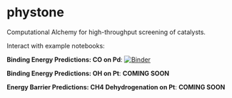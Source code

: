 # phystone
Computational Alchemy for high-throughput screening of catalysts.

Interact with example notebooks:

**Binding Energy Predictions: CO on Pd**: [![Binder](http://mybinder.org/badge_logo.svg)](https://mybinder.org/v2/gh/chaszg/phystone/master?filepath=%2Fexample-notebooks%2Fbinding_energy%2FCO-Pd%2Fcomp_alchemy_binding_energies_co_pd.ipynb)

**Binding Energy Predictions: OH on Pt**: **COMING SOON**

**Energy Barrier Predictions: CH4 Dehydrogenation on Pt**: **COMING SOON**

